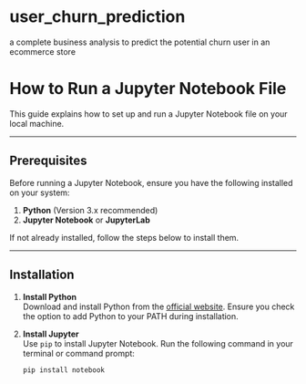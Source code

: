 # user_churn_prediction
a complete business analysis to predict the potential churn user in an ecommerce store

# How to Run a Jupyter Notebook File

This guide explains how to set up and run a Jupyter Notebook file on your local machine.

---

## Prerequisites

Before running a Jupyter Notebook, ensure you have the following installed on your system:

1. **Python** (Version 3.x recommended)
2. **Jupyter Notebook** or **JupyterLab**

If not already installed, follow the steps below to install them.

---

## Installation

1. **Install Python**  
   Download and install Python from the [official website](https://www.python.org/downloads/). Ensure you check the option to add Python to your PATH during installation.

2. **Install Jupyter**  
   Use `pip` to install Jupyter Notebook. Run the following command in your terminal or command prompt:
   ```bash
   pip install notebook
